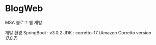 # BlogWeb
MSA 블로그 웹 개발


개발 환경 
SpringBoot : v3.0.2
JDK : corretto-17 (Amazon Corretto version 17.0.7)
